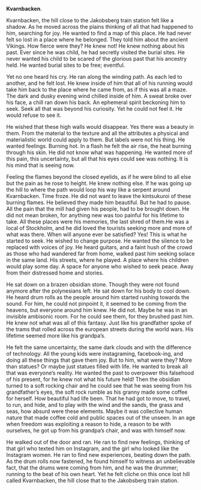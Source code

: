 **Kvarnbacken**.

Kvarnbacken, the hill close to the Jakobsberg train station felt like a shadow. As he moved across the plains thinking of all that had happened to him, searching for joy. He wanted to find a map of this place. He had never felt so lost in a place where he belonged. They told him about the ancient Vikings. How fierce were they? He knew not! He knew nothing about his past. Ever since he was child, he had secretly visited the burial sites. He never wanted his child to be scared of the glorious past that his ancestry held. He wanted burial sites to be free; eventful.

Yet no one heard his cry. He ran along the winding path. As each led to another, and he felt lost. He knew inside of him that all of his running would take him back to the place where he came from, as if this was all a maze. The dark and dusky evening wind chilled inside of him. A sweat broke over his face, a chill ran down his back. An ephemeral spirit beckoning him to seek. Seek all that was beyond his curiosity. Yet he could not feel it. He would refuse to see it.

He wished that these high walls would disappear. Yes there was a beauty in them. From the material to the texture and all the attributes a physical and materialistic world could apply to them. But labels were not his thing. He wanted feelings. Burning hot. In a flash he felt the air rise, the heat burning through his skin. He did not know what was happening. He wanted more of this pain, this uncertainty, but all that his eyes could see was nothing. It is his mind that is seeing now.

Feeling the flames beyond the closed eyelids, as if he were blind to all else but the pain as he rose to height. He knew nothing else. If he was going up the hill to where the path would loop his way like a serpent around Kvarnbacken. Time froze. He did not want to leave the kintsukuroi of these burning flames. He believed they made him beautiful. But he had to pause. All the pain that the mill had given his people, had to be brought down. He did not mean broken, for anything new was too painful for his lifetime to take. All these places were his memories, the last shred of them.He was a local of Stockholm, and he did loved the tourists seeking more and more of what was there. When will anyone ever be satisfied? Yes! This is what he started to seek. He wished to change purpose. He wanted the silence to be replaced with voices of joy. He heard guitars, and a faint hush of the crowd as those who had wandered far from home, walked past him seeking solace in the same land. His streets, where he played. A place where his children would play some day. A space for anyone who wished to seek peace. Away from their distressed home and stories.

He sat down on a brazen obsidian stone. Though they were not found anymore after the polynesians left. He sat down for his body to cool down. He heard drum rolls as the people around him started rushing towards the sound. For him, he could not pinpoint it, it seemed to be coming from the heavens, but everyone around him knew. He did not. Maybe he was in an invisible ambisonic room. For he could see them, for they brushed past him. He knew not what was all of this fantasy. Just like his grandfather spoke of the trams that rolled across the european streets during the world wars. His lifetime seemed more like his grandpa’s.

He felt the same uncertainty, the same dark clouds and with the difference of technology. All the young kids were instagraming, facebook-ing, and doing all these things that gave them joy. But to him, what were they? More than statues? Or maybe just statues filled with life. He wanted to break all that was everyone’s reality. He wanted the past to overpower this falsehood of his present, for he knew not what his future held! Then the obsidian turned to a soft rocking chair and he could see that he was seeing from his grandfather’s eyes, the soft rock rumble as his granny made some coffee for herself. How beautiful had life been. That he had got to move, to travel, to run, and hide, and to play with the wind and the sands, the grass and seas, how absurd were these elements. Maybe it was collective human nature that made coffee cold and public spaces out of the unseen. In an age when freedom was exploiting a reason to hide, a reason to be with ourselves, he got up from his grandpa’s chair, and was with himself now.

He walked out of the door and ran. He ran to find new feelings, thinking of that girl who texted him on Instagram, and the girl who looked like the Instagram women. He ran to find new experiences, beating down the path. As the drum rolls now fastened, he found himself to witness an unbelievable fact, that the drums were coming from him, and he was the drummer; running to the beat of his own heart. Yet he felt cliche on this once lost hill called Kvarnbacken, the hill close that to the Jakobsberg train station.

